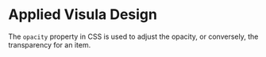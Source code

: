 # Applied Visula Design

 The `opacity` property in CSS is used to adjust the opacity, or conversely, the transparency for an item.

